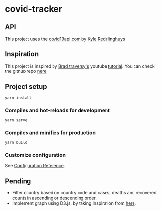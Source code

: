 # covid-tracker

## API
This project uses the [covid19api.com](https://covid19api.com/) by [Kyle Redelinghuys](https://twitter.com/ksredelinghuys)

## Inspiration
This project is inspired by [Brad traversy's](https://twitter.com/traversymedia) youtube [tutorial](https://youtu.be/m-MAIpnH9ag).
You can check the github repo [here](https://github.com/bradtraversy/vue-covid-tracker)

## Project setup
```
yarn install
```

### Compiles and hot-reloads for development
```
yarn serve
```

### Compiles and minifies for production
```
yarn build
```

### Customize configuration
See [Configuration Reference](https://cli.vuejs.org/config/).

## Pending
- Filter country based on country code and cases, deaths and recovered counts in ascending or descending order.
- Implement graph using D3.js, by taking inspiration from [here](https://www.covid19india.org/).

